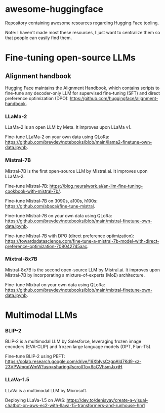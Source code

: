 # awesome-huggingface
Repository containing awesome resources regarding Hugging Face tooling.

Note: I haven't made most these resources, I just want to centralize them so that people can easily find them.

# Fine-tuning open-source LLMs

## Alignment handbook

Hugging Face maintains the Alignment Handbook, which contains scripts to fine-tune any decoder-only LLM for supervised fine-tuning (SFT) and direct preference optimization (DPO): https://github.com/huggingface/alignment-handbook.

### LLaMa-2

LLaMa-2 is an open LLM by Meta. It improves upon LLaMa v1.

Fine-tune LLaMa-2 on your own data using QLoRa: https://github.com/brevdev/notebooks/blob/main/llama2-finetune-own-data.ipynb.

### Mistral-7B

Mistral-7B is the first open-source LLM by Mistral.ai. It improves upon LLaMa-2.

Fine-tune Mistral-7B: https://blog.neuralwork.ai/an-llm-fine-tuning-cookbook-with-mistral-7b/.

Fine-tune Mistral-7B on 3090s, a100s, h100s: https://github.com/abacaj/fine-tune-mistral.

Fine-tune Mistral-7B on your own data using QLoRa: https://github.com/brevdev/notebooks/blob/main/mistral-finetune-own-data.ipynb.

Fine-tune Mistral-7B with DPO (direct preference optimization): https://towardsdatascience.com/fine-tune-a-mistral-7b-model-with-direct-preference-optimization-708042745aac.

### Mixtral-8x7B

Mistral-8x7B is the second open-source LLM by Mistral.ai. It improves upon Mistral-7B by incorporating a mixture-of-experts (MoE) architecture.

Fine-tune Mixtral on your own data using QLoRa: https://github.com/brevdev/notebooks/blob/main/mixtral-finetune-own-data.ipynb.

# Multimodal LLMs

### BLIP-2

BLIP-2 is a multimodal LLM by Salesforce, leveraging frozen image encoders (EVA-CLIP) and frozen large language models (OPT, Flan-T5).

Fine-tune BLIP-2 using PEFT: https://colab.research.google.com/drive/16XbIysCzgpAld7Kd9-xz-23VPWmqdWmW?usp=sharing#scrollTo=6cCVhsmJxxjH.

### LLaVa-1.5

LLaVa is a multimodal LLM by Microsoft.

Deploying LLaVa-1.5 on AWS: https://dev.to/denisyay/create-a-visual-chatbot-on-aws-ec2-with-llava-15-transformers-and-runhouse-hm1